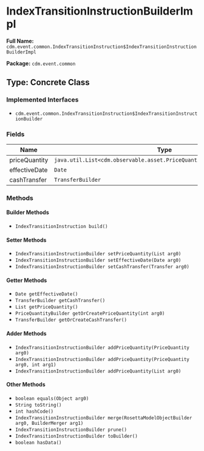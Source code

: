 # IndexTransitionInstructionBuilderImpl

**Full Name:** `cdm.event.common.IndexTransitionInstruction$IndexTransitionInstructionBuilderImpl`

**Package:** `cdm.event.common`

## Type: Concrete Class

### Implemented Interfaces

- `cdm.event.common.IndexTransitionInstruction$IndexTransitionInstructionBuilder`

### Fields

| Name | Type | Description |
|------|------|-------------|
| priceQuantity | `java.util.List<cdm.observable.asset.PriceQuantity$PriceQuantityBuilder>` |  |
| effectiveDate | `Date` |  |
| cashTransfer | `TransferBuilder` |  |

### Methods

#### Builder Methods

- `IndexTransitionInstruction build()`

#### Setter Methods

- `IndexTransitionInstructionBuilder setPriceQuantity(List arg0)`
- `IndexTransitionInstructionBuilder setEffectiveDate(Date arg0)`
- `IndexTransitionInstructionBuilder setCashTransfer(Transfer arg0)`

#### Getter Methods

- `Date getEffectiveDate()`
- `TransferBuilder getCashTransfer()`
- `List getPriceQuantity()`
- `PriceQuantityBuilder getOrCreatePriceQuantity(int arg0)`
- `TransferBuilder getOrCreateCashTransfer()`

#### Adder Methods

- `IndexTransitionInstructionBuilder addPriceQuantity(PriceQuantity arg0)`
- `IndexTransitionInstructionBuilder addPriceQuantity(PriceQuantity arg0, int arg1)`
- `IndexTransitionInstructionBuilder addPriceQuantity(List arg0)`

#### Other Methods

- `boolean equals(Object arg0)`
- `String toString()`
- `int hashCode()`
- `IndexTransitionInstructionBuilder merge(RosettaModelObjectBuilder arg0, BuilderMerger arg1)`
- `IndexTransitionInstructionBuilder prune()`
- `IndexTransitionInstructionBuilder toBuilder()`
- `boolean hasData()`


